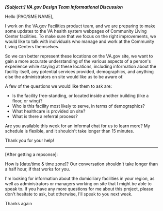 ***[Subject:] VA.gov Design Team Informational Discussion***

Hello [PAO/SME NAME],

I work on the VA.gov Facilities product team, and we are preparing to make some updates to the VA health system webpages of Community Living Center facilities. To make sure that we focus on the right improvements, we would like to talk with individuals who manage and work at the Community Living Centers themselves.

So we can better represent these locations on the VA.gov site, we want to gain a more accurate understanding of the various aspects of a person's experience while staying at these locations, including information about the facility itself, any potential services provided, demographics, and anything else the administrators on site would like us to be aware of.

A few of the questions we would like them to ask are:

- Is the facility free-standing, or located inside another building (like a floor, or wing)?
- Who is this facility most likely to serve, in terms of demographics?
- What healthcare is provided on site?
- What is there a referral process?

Are you available this week for an informal chat for us to learn more? My schedule is flexible, and it shouldn't take longer than 15 minutes.

Thank you for your help!

---

[After getting a repsonse]:

How is [date/time & time zone]? Our conversation shouldn't take longer than a half hour, if that works for you.

I'm looking for information about the domiciliary facilities in your region, as well as administrators or managers working on site that I might be able to speak to. If you have any more questions for me about this project, please don't hesitate to ask, but otherwise, I'll speak to you next week.

Thanks again
